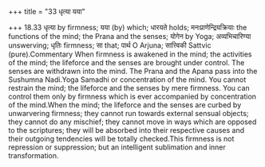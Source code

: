 +++
title = "33 धृत्या यया"

+++
18.33 धृत्या by firmness; यया (by) which; धारयते holds;
मनःप्राणेन्द्रियक्रियाः the functions of the mind; the Prana and the
senses; योगेन by Yoga; अव्यभिचारिण्या unswerving; धृतिः firmness; सा
that; पार्थ O Arjuna; सात्त्विकी Sattvic (pure).Commentary When firmness
is awakened in the mind; the activities of the mind; the lifeforce and
the senses are brought under control. The senses are withdrawn into the
mind. The Prana and the Apana pass into the Sushumna Nadi.Yoga Samadhi
or concentration of the mind. You cannot restrain the mind; the
lifeforce and the senses by mere firmness. You can control them only by
firmness which is ever accompanied by concentration of the mind.When the
mind; the lifeforce and the senses are curbed by unwarvering firmness;
they cannot run towards external sensual objects; they cannot do any
mischief; they cannot move in ways which are opposed to the scriptures;
they will be absorbed into their respective causes and their outgoing
tendencies will be totally checked.This firmness is not repression or
suppression; but an intelligent sublimation and inner transformation.
